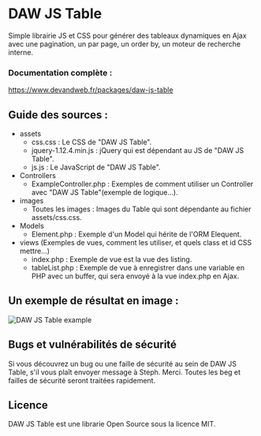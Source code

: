 # DAW JS Table

Simple librairie JS et CSS pour générer  des tableaux dynamiques en Ajax avec une pagination, un par page, un order by, un moteur de recherche interne.

### Documentation complète :
https://www.devandweb.fr/packages/daw-js-table





## Guide des sources :
* assets
    * css.css : Le CSS de "DAW JS Table".
    * jquery-1.12.4.min.js : jQuery qui est dépendant au JS de "DAW JS Table".
    * js.js : Le JavaScript de "DAW JS Table".
* Controllers
    * ExampleController.php : Exemples de comment utiliser un Controller avec "DAW JS Table"(exemple de logique...).
* images
    * Toutes les images : Images du Table qui sont dépendante au fichier assets/css.css.
* Models
    * Element.php : Exemple d'un Model qui hérite de l'ORM Elequent.
* views (Exemples de vues, comment les utiliser, et quels class et id CSS mettre...)
    * index.php : Exemple de vue est la vue des listing.
    * tableList.php : Exemple de vue à enregistrer dans une variable en PHP avec un buffer, qui sera envoyé à la vue index.php en Ajax.





## Un exemple de résultat en image :
![DAW JS Table example](https://www.devandweb.fr/medias/upload/package/daw-js-table-example.png)





## Bugs et vulnérabilités de sécurité
Si vous découvrez un bug ou une faille de sécurité au sein de DAW JS Table, s'il vous plaît envoyer message à Steph. Merci.
Toutes les beg et failles de sécurité seront traitées rapidement.





## Licence
DAW JS Table est une librarie Open Source sous la licence MIT.